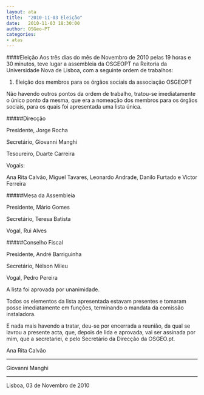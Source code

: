 ```yaml
---
layout: ata
title:  "2010-11-03 Eleição"
date:   2010-11-03 18:30:00
author: OSGeo-PT
categories:
- atas
---
```

####Eleição
Aos três dias do mês de Novembro de 2010 pelas 19 horas e 30 minutos, teve lugar a assembleia da OSGEOPT na Reitoria da Universidade Nova de Lisboa, com a seguinte ordem de trabalhos:

1. Eleição dos membros para os órgãos sociais da associação OSGEOPT

Não havendo outros pontos da ordem de trabalho, tratou-se imediatamente o único ponto da mesma, que era a nomeação dos membros para os órgãos sociais, para os quais foi apresentada uma lista única.<!--more-->

#####Direcção

Presidente, Jorge Rocha

Secretário, Giovanni Manghi

Tesoureiro, Duarte Carreira

Vogais:

Ana Rita Calvão, Miguel Tavares, Leonardo Andrade, Danilo Furtado e Victor Ferreira

#####Mesa da Assembleia

Presidente, Mário Gomes

Secretário, Teresa Batista

Vogal, Rui Alves

#####Conselho Fiscal

Presidente, André Barriguinha

Secretário, Nélson Mileu

Vogal, Pedro Pereira

A lista foi aprovada por unanimidade.

Todos os elementos da lista apresentada estavam presentes e tomaram posse imediatamente em funções, terminando o mandata da comissão instaladora.

E nada mais havendo a tratar, deu-se por encerrada a reunião, da qual se lavrou a presente acta, que, depois de lida e aprovada, vai ser assinada por mim, que a secretariei, e pelo Secretário da Direcção da OSGEO.pt.

Ana Rita Calvão

___________________________

Giovanni Manghi

___________________________

Lisboa, 03 de Novembro de 2010
